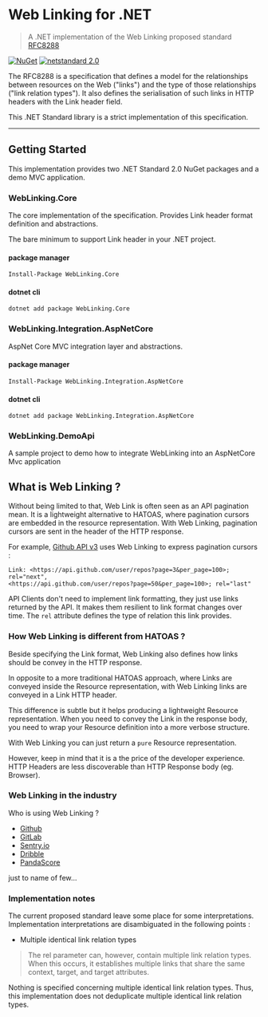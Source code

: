# Web Linking for .NET

> A .NET implementation of the Web Linking proposed standard [RFC8288](https://tools.ietf.org/html/rfc8288)

[![NuGet](https://img.shields.io/nuget/v/WebLinking.Core.svg)](https://www.nuget.org/packages/WebLinking.Core/) [![netstandard 2.0](https://img.shields.io/badge/netstandard-2.0-brightgreen.svg)](https://docs.microsoft.com/en-us/dotnet/standard/net-standard)

The RFC8288 is a specification that defines a model for the relationships between resources on the Web ("links") and the type of those relationships ("link relation types"). It also defines the serialisation of such links in HTTP headers with the Link header field.

This .NET Standard library is a strict implementation of this specification.

---

## Getting Started

This implementation provides two .NET Standard 2.0 NuGet packages and a demo MVC application.

### WebLinking.Core

The core implementation of the specification.
Provides Link header format definition and abstractions.

The bare minimum to support Link header in your .NET project.

#### package manager

`Install-Package WebLinking.Core`

#### dotnet cli

`dotnet add package WebLinking.Core`

### WebLinking.Integration.AspNetCore

AspNet Core MVC integration layer and abstractions.

#### package manager

`Install-Package WebLinking.Integration.AspNetCore`

#### dotnet cli

`dotnet add package WebLinking.Integration.AspNetCore`

### WebLinking.DemoApi

A sample project to demo how to integrate WebLinking into an AspNetCore Mvc application

## What is Web Linking ?

Without being limited to that, Web Link is often seen as an API pagination mean.
It is a lightweight alternative to HATOAS, where pagination cursors are embedded in the resource representation.
With Web Linking, pagination cursors are sent in the header of the HTTP response.

For example, [Github API v3](https://developer.github.com/v3/#pagination) uses Web Linking to express pagination cursors :

```
Link: <https://api.github.com/user/repos?page=3&per_page=100>; rel="next",
<https://api.github.com/user/repos?page=50&per_page=100>; rel="last"
```

API Clients don't need to implement link formatting, they just use links returned by the API. It makes them resilient to link format changes over time. The `rel` attribute defines the type of relation this link provides.

### How Web Linking is different from HATOAS ?

Beside specifying the Link format, Web Linking also defines how links should be convey in the HTTP response.

In opposite to a more traditional HATOAS approach, where Links are conveyed inside the Resource representation, with Web Linking links are conveyed in a Link HTTP header.

This difference is subtle but it helps producing a lightweight Resource representation.
When you need to convey the Link in the response body, you need to wrap your Resource definition into a more verbose structure.

With Web Linking you can just return a `pure` Resource representation.

However, keep in mind that it is a the price of the developer experience. HTTP Headers are less discoverable than HTTP Response body (eg. Browser).

### Web Linking in the industry

Who is using Web Linking ?

-   [Github](https://developer.github.com/v3/#pagination)
-   [GitLab](https://docs.gitlab.com/ee/api/#pagination-link-header)
-   [Sentry.io](https://docs.sentry.io/api/pagination/)
-   [Dribble](http://developer.dribbble.com/v1/#pagination)
-   [PandaScore](https://developers.pandascore.co/doc/#section/Introduction/Pagination)

just to name of few...

### Implementation notes

The current proposed standard leave some place for some interpretations. Implementation interpretations are disambiguated in the following points :

-   Multiple identical link relation types

> The rel parameter can, however, contain multiple link relation types.
> When this occurs, it establishes multiple links that share the same
> context, target, and target attributes.

Nothing is specified concerning multiple identical link relation types.
Thus, this implementation does not deduplicate multiple identical link relation types.
